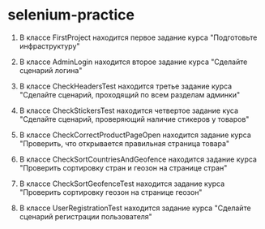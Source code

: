 # selenium-practice

1. В классе FirstProject находится первое задание курса "Подготовьте инфраструктуру"

2. В классе AdminLogin находится второе задание курса "Сделайте сценарий логина"

3. В классе CheckHeadersTest находится третье задание курса "Сделайте сценарий, проходящий по всем разделам админки"

4. В классе CheckStickersTest находится четвертое задание куса "Сделайте сценарий, проверяющий наличие стикеров у товаров"

5. В классе CheckCorrectProductPageOpen находится задание курса "Проверить, что открывается правильная страница товара"

6. В классе CheckSortCountriesAndGeofence находится задание курса "Проверить сортировку стран и геозон на странице стран"

7. В классе CheckSortGeofenceTest находится задание курса "Проверить сортировку геозон на странице геозон"

8. В классе UserRegistrationTest находится задание курса "Сделайте сценарий регистрации пользователя"